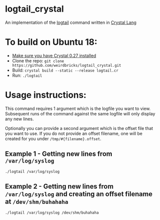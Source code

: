 # logtail_crystal
An implementation of the [logtail](http://manpages.ubuntu.com/manpages/trusty/man8/logtail2.8.html) command written in [Crystal Lang](https://crystal-lang.org)

# To build on Ubuntu 18:
* [Make sure you have Crystal 0.27 installed](https://crystal-lang.org/docs/installation/on_debian_and_ubuntu.html)
* Clone the repo: `git clone https://github.com/weirdbricks/logtail_crystal.git`
* Build: `crystal build --static --release logtail.cr`
* Run: `./logtail`

# Usage instructions:

This command requires 1 argument which is the logfile you want to view. Subsequent runs of the command against the same logfile will only display any new lines. 

Optionally you can provide a second argument which is the offset file that you want to use. If you do not provide an offset filename, one will be created for you under `/tmp/#{filename}.offset`.

## Example 1 - Getting new lines from `/var/log/syslog`

```
./logtail /var/log/syslog
```

## Example 2 - Getting new lines from `/var/log/syslog` and creating an offset filename at `/dev/shm/buhahaha`

```
./logtail /var/log/syslog /dev/shm/buhahaha
```
